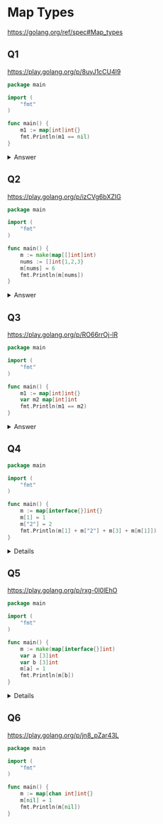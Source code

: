 # Map Types

https://golang.org/ref/spec#Map_types

## Q1

https://play.golang.org/p/8uyJ1cCU4l9

```go
package main

import (
	"fmt"
)

func main() {
	m1 := map[int]int{}
	fmt.Println(m1 == nil)
}
```

<details>
<summary>Answer</summary>

`false`

- https://golang.org/ref/spec#Comparison_operators

仕様書的にはこっちの内容でした。mapのkeyになれる型はどんな型か、という意味ではmapに関連する話だと思います。

> The equality operators == and != apply to operands that are comparable. 

`==`演算子は比較可能であるようなオペランドに適用できます。

> Slice, map, and function values are not comparable. However, as a special case, a slice, map, or function value may be compared to the predeclared identifier nil. 

Slice, map, functionの値は比較可能ではありません。ただし、slice, map, functionの値は、事前宣言された名前である`nil`と比較することができます。

</details>

## Q2 

https://play.golang.org/p/izCVg6bXZIG

```go
package main

import (
	"fmt"
)

func main() {
	m := make(map[[]int]int)
	nums := []int{1,2,3}
	m[nums] = 6
	fmt.Println(m[nums])
}
```

<details>
<summary>Answer</summary>

build error

```
./prog.go:8:12: invalid map key type []int

Go build failed.
```

https://golang.org/ref/spec#Map_types

> The comparison operators == and != must be fully defined for operands of the key type; thus the key type must not be a function, map, or slice. 

(mapの)key型に対しては、比較演算子`==`と`!=`が完全に定義されていなければなりません。従って、`function`, `map`, `slice`はkey型にはなれません。

「完全に定義」とは、その型の全ての値の組`x,y`について`x == y`と`x != y`が定義される、という意味だと思います。比較可能性の記述から、これらの型は`nil`とだけ比較可能なので、`==`と`!=`はfully definedではなく、mapのkeyの型になることができません。

よって、このコードはbuild errorとなります。
</details>

## Q3

https://play.golang.org/p/RO66rrOj-lR

```go
package main

import (
	"fmt"
)

func main() {
	m1 := map[int]int{}
	var m2 map[int]int
	fmt.Println(m1 == m2)
}
```

<details>
<summary>Answer</summary>

build error

```
./prog.go:12:17: invalid operation: m1 == m2 (map can only be compared to nil)

Go build failed.
```

- https://golang.org/ref/spec#Comparison_operators

> Slice, map, and function values are not comparable. However, as a special case, a slice, map, or function value may be compared to the predeclared identifier nil. 

Slice, map, functionの値は比較可能ではありません。ただし、slice, map, functionの値は、事前宣言された名前である`nil`と比較することができます。

この記述を見ると、"predeclared indentifierのnilとだけ比較できる"と限定していることがわかります。
map型のzero valueは`nil`ですが、これは事前宣言された名前としての`nil`ではなく、`m1`と`m2`は比較可能ではありません。

よってこのコードはbuild errorとなります。

</details>

## Q4

```go
package main

import (
	"fmt"
)

func main() {
	m := map[interface{}]int{}
	m[1] = 1
	m["2"] = 2
	fmt.Println(m[1] + m["2"] + m[3] + m[m[1]])
}
```

<details>

> If the key type is an interface type, these comparison operators must be defined for the dynamic key values; failure will cause a run-time panic.

- https://golang.org/ref/spec#Comparison_operators

> Interface values are comparable. Two interface values are equal if they have identical dynamic types and equal dynamic values or if both have value nil.

</details>

## Q5

https://play.golang.org/p/rxg-0l0lEhO

```go
package main

import (
	"fmt"
)

func main() {
	m := make(map[interface{}]int)
	var a [3]int
	var b [3]int
	m[a] = 1
	fmt.Println(m[b])
}
```

<details>
answer: 1

- https://golang.org/ref/spec#Comparison_operators

> Array values are comparable if values of the array element type are comparable. Two array values are equal if their corresponding elements are equal.

slice型と異なり、array型の値は比較可能です。2つの配列の値は、対応する要素がそれぞれ等しいときに等しいです。

上のコードの`a, b`はいずれも`[3]int{0, 0, 0}`のような配列なので、`a==b`は`true`です。よって、出力は1となります。

</details>

## Q6

https://play.golang.org/p/jn8_pZar43L

```go
package main

import (
	"fmt"
)

func main() {
	m := map[chan int]int{}
	m[nil] = 1
	fmt.Println(m[nil])
}
```
